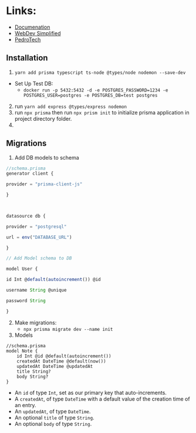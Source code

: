 # Links:
- [Documenation](https://www.prisma.io/docs/)
- [WebDev Simplified](http://youtube.cofalsem/watch?v=RebA5J-rlwg&t=345s)
- [PedroTech]()

## Installation
1. `yarn add prisma typescript ts-node @types/node nodemon --save-dev`
- Set Up Test DB: 
	- `docker run -p 5432:5432 -d -e POSTGRES_PASSWORD=1234 -e POSTGRES_USER=postgres -e POSTGRES_DB=test postgres`
2. run `yarn add express @types/express nodemon`
3. run `npx prisma` then run `npx prism init` to initialize prisma application in project directory folder.
4. 

## Migrations
1. Add DB models to schema
```ts
//schema.prisma
generator client {

provider = "prisma-client-js"

}

  

datasource db {

provider = "postgresql"

url = env("DATABASE_URL")

}

// Add Model schema to DB

model User {

id Int @default(autoincrement()) @id

username String @unique

password String

}
```
2. Make migrations:
	- `npx prisma migrate dev --name init`
3. Models
```tsx
//schema.prisma
model Note {
	id Int @id @default(autoincrement())
	createdAt DateTime @default(now())
	updatedAt DateTime @updatedAt
	title String?
	body String?
}
```
- An `id` of type `Int`, set as our primary key that auto-increments.
- A `createdAt`, of type `DateTime` with a default value of the creation time of an entry.
- An `updatedAt`, of type `DateTime`.
- An optional `title` of type `String`.
- An optional `body` of type `String`.